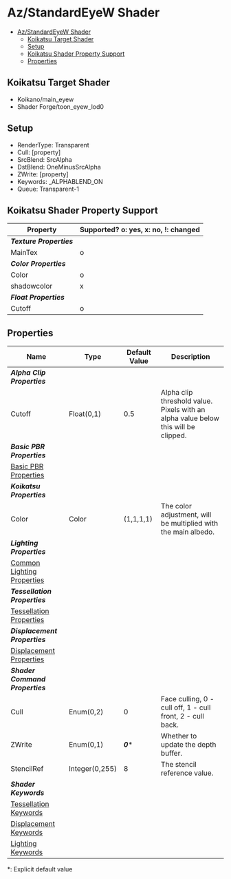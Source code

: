 # Az/StandardEyeW Shader

- [Az/StandardEyeW Shader](#azstandardeyew-shader)
  - [Koikatsu Target Shader](#koikatsu-target-shader)
  - [Setup](#setup)
  - [Koikatsu Shader Property Support](#koikatsu-shader-property-support)
  - [Properties](#properties)

## Koikatsu Target Shader
- Koikano/main_eyew
- Shader Forge/toon_eyew_lod0

## Setup
- RenderType: Transparent
- Cull: [property]
- SrcBlend: SrcAlpha
- DstBlend: OneMinusSrcAlpha
- ZWrite: [property]
- Keywords: _ALPHABLEND_ON
- Queue: Transparent-1

## Koikatsu Shader Property Support
| Property                 | Supported? o: yes, x: no, !: changed |
| ------------------------ | ------------------------------------ |
| ***Texture Properties*** |                                      |
| MainTex                  | o                                    |
| ***Color Properties***   |                                      |
| Color                    | o                                    |
| shadowcolor              | x                                    |
| ***Float Properties***   |                                      |
| Cutoff                   | o                                    |

## Properties
| Name                                                                   | Type           | Default Value | Description                                                                        |
| ---------------------------------------------------------------------- | -------------- | ------------- | ---------------------------------------------------------------------------------- |
| ***Alpha Clip Properties***                                            |                |               |                                                                                    |
| Cutoff                                                                 | Float(0,1)     | 0.5           | Alpha clip threshold value. Pixels with an alpha value below this will be clipped. |
| ***Basic PBR Properties***                                             |                |               |                                                                                    |
| [Basic PBR Properties](basic_pbr_properties.md)                        |                |               |                                                                                    |
| ***Koikatsu Properties***                                              |                |               |                                                                                    |
| Color                                                                  | Color          | (1,1,1,1)     | The color adjustment, will be multiplied with the main albedo.                     |
| ***Lighting Properties***                                              |                |               |                                                                                    |
| [Common Lighting Properties](common_lighting_properties.md#properties) |                |               |                                                                                    |
| ***Tessellation Properties***                                          |                |               |                                                                                    |
| [Tessellation Properties](tessellation_properties.md#properties)       |                |               |                                                                                    |
| ***Displacement Properties***                                          |                |               |                                                                                    |
| [Displacement Properties](displacement_properties.md#properties)       |                |               |                                                                                    |
| ***Shader Command Properties***                                        |                |               |                                                                                    |
| Cull                                                                   | Enum(0,2)      | 0             | Face culling, 0 - cull off, 1 - cull front, 2 - cull back.                         |
| ZWrite                                                                 | Enum(0,1)      | ***0****      | Whether to update the depth buffer.                                                |
| StencilRef                                                             | Integer(0,255) | 8             | The stencil reference value.                                                       |
| ***Shader Keywords***                                                  |                |               |                                                                                    |
| [Tessellation Keywords](tessellation_properties.md#keywords)           |                |               |                                                                                    |
| [Displacement Keywords](displacement_properties.md#keywords)           |                |               |                                                                                    |
| [Lighting Keywords](common_lighting_properties.md#keywords)            |                |               |                                                                                    |

*: Explicit default value